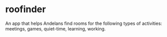 # roofinder
An app that helps Andelans find rooms for the following types of activities: meetings, games, quiet-time, learning, working.
